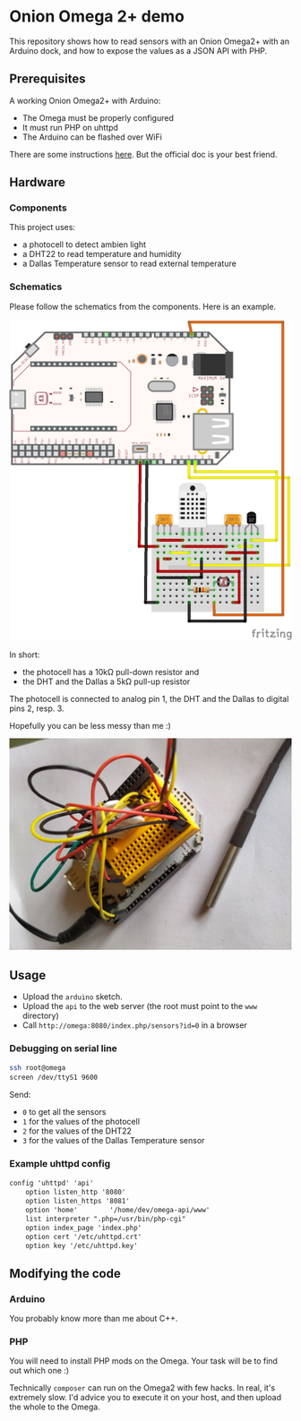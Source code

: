 # Onion Omega 2+ demo

This repository shows how to read sensors with an Onion Omega2+ with an Arduino 
dock, and how to expose the values as a JSON API with PHP.

## Prerequisites

A working Onion Omega2+ with Arduino:

  * The Omega must be properly configured
  * It must run PHP on uhttpd
  * The Arduino can be flashed over WiFi

There are some instructions [here](https://github.com/sixty-nine/onion-omega2). But
the official doc is your best friend.

## Hardware

### Components

This project uses:

 * a photocell to detect ambien light 
 * a DHT22 to read temperature and humidity
 * a Dallas Temperature sensor to read external temperature

### Schematics
 
Please follow the schematics from the components. Here is an example.

![Schematics](./fritzing/OmegaSensors.png)

In short:
 * the photocell has a 10kΩ pull-down resistor and
 * the DHT and the Dallas a 5kΩ pull-up resistor

The photocell is connected to analog pin 1, the DHT and the Dallas
to digital pins 2, resp. 3.

Hopefully you can be less messy than me :)

![Schematics](./fritzing/cables.jpg)
 
## Usage

 * Upload the `arduino` sketch.
 * Upload the `api` to the web server (the root must point to the `www` directory)
 * Call `http://omega:8080/index.php/sensors?id=0` in a browser

### Debugging on serial line

```bash
ssh root@omega
screen /dev/ttyS1 9600
```

Send:
 * `0` to get all the sensors
 * `1` for the values of the photocell
 * `2` for the values of the DHT22
 * `3` for the values of the Dallas Temperature sensor
 

### Example uhttpd config

```
config 'uhttpd' 'api'
    option listen_http '8080'
    option listen_https '8081'
    option 'home'        '/home/dev/omega-api/www'
    list interpreter ".php=/usr/bin/php-cgi"
    option index_page 'index.php'
    option cert '/etc/uhttpd.crt'
    option key '/etc/uhttpd.key'
```

## Modifying the code

### Arduino

You probably know more than me about C++.

### PHP

You will need to install PHP mods on the Omega. Your task will be to find out which one :)

Technically `composer` can run on the Omega2 with few hacks. In real, it's extremely
slow. I'd advice you to execute it on your host, and then upload the whole to the Omega.